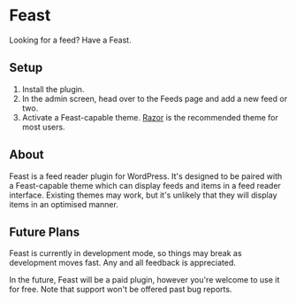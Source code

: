 # Feast
Looking for a feed? Have a Feast.

## Setup

1. Install the plugin.
2. In the admin screen, head over to the Feeds page and add a new feed or two.
3. Activate a Feast-capable theme. [Razor](https://github.com/rmccue/Feast-Razor)
   is the recommended theme for most users.

## About
Feast is a feed reader plugin for WordPress. It's designed to be paired with a
Feast-capable theme which can display feeds and items in a feed reader
interface. Existing themes may work, but it's unlikely that they will display
items in an optimised manner.

## Future Plans
Feast is currently in development mode, so things may break as development moves
fast. Any and all feedback is appreciated.

In the future, Feast will be a paid plugin, however you're welcome to use it for
free. Note that support won't be offered past bug reports.

